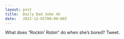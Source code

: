 ```yaml
---
layout: post
title:  Daily Dad Joke 4U
date:   2022-12-01T00:00:00Z
---
```

What does “Rockin’ Robin” do when she’s bored? Tweet.
